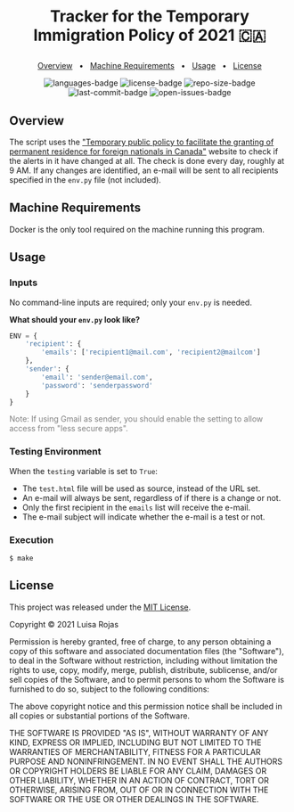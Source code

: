 # <p align="center">Tracker for the Temporary Immigration Policy of 2021 🇨🇦</p>

<p align="center">
    <a href="#overview">Overview</a>
    &nbsp; • &nbsp;
    <a href="#technologies">Machine Requirements</a>
    &nbsp; • &nbsp;
    <a href="#usage">Usage</a>
    &nbsp; • &nbsp;
    <a href="#license">License</a>
</p>

<p align="center">
<img src="https://img.shields.io/github/languages/count/luisarojas/temp-imm-policy-tracker.svg?style=flat" alt="languages-badge"/>
<img src="https://img.shields.io/github/license/luisarojas/temp-imm-policy-tracker" alt="license-badge">
<img src="https://img.shields.io/github/repo-size/luisarojas/temp-imm-policy-tracker" alt="repo-size-badge">
<img src="https://img.shields.io/github/last-commit/luisarojas/temp-imm-policy-tracker" alt="last-commit-badge">
<img src="https://img.shields.io/github/issues-raw/luisarojas/temp-imm-policy-tracker" alt="open-issues-badge">
</p>

## Overview

The script uses the ["Temporary public policy to facilitate the granting of permanent residence for foreign nationals in Canada"](https://www.canada.ca/en/immigration-refugees-citizenship/corporate/mandate/policies-operational-instructions-agreements/public-policies/trpr-international-graduates.html) website to check if the alerts in it have changed at all. The check is done every day, roughly at 9 AM. If any changes are identified, an e-mail will be sent to all recipients specified in the `env.py` file (not included).


## Machine Requirements

Docker is the only tool required on the machine running this program.

## Usage

### Inputs

No command-line inputs are required; only your `env.py` is needed.

**What should your `env.py` look like?**

```python
ENV = {
    'recipient': {
        'emails': ['recipient1@mail.com', 'recipient2@mailcom']
    },
    'sender': {
        'email': 'sender@email.com',
        'password': 'senderpassword'
    }
}
```
<p style="color: grey;">Note: If using Gmail as sender, you should enable the setting to allow access from "less secure apps".</p>

### Testing Environment

When the `testing` variable is set to `True`:

* The `test.html` file will be used as source, instead of the URL set.
* An e-mail will always be sent, regardless of if there is a change or not.
* Only the first recipient in the `emails` list will receive the e-mail.
* The e-mail subject will indicate whether the e-mail is a test or not.

### Execution

```
$ make
```

## License

This project was released under the [MIT License](http://www.opensource.org/licenses/MIT).

Copyright &copy; 2021 Luisa Rojas

Permission is hereby granted, free of charge, to any person obtaining a copy of this software and associated documentation files (the "Software"), to deal in the Software without restriction, including without limitation the rights to use, copy, modify, merge, publish, distribute, sublicense, and/or sell copies of the Software, and to permit persons to whom the Software is furnished to do so, subject to the following conditions:

The above copyright notice and this permission notice shall be included in all copies or substantial portions of the Software.

THE SOFTWARE IS PROVIDED "AS IS", WITHOUT WARRANTY OF ANY KIND, EXPRESS OR IMPLIED, INCLUDING BUT NOT LIMITED TO THE WARRANTIES OF MERCHANTABILITY, FITNESS FOR A PARTICULAR PURPOSE AND NONINFRINGEMENT. IN NO EVENT SHALL THE AUTHORS OR COPYRIGHT HOLDERS BE LIABLE FOR ANY CLAIM, DAMAGES OR OTHER LIABILITY, WHETHER IN AN ACTION OF CONTRACT, TORT OR OTHERWISE, ARISING FROM, OUT OF OR IN CONNECTION WITH THE SOFTWARE OR THE USE OR OTHER DEALINGS IN THE SOFTWARE.
